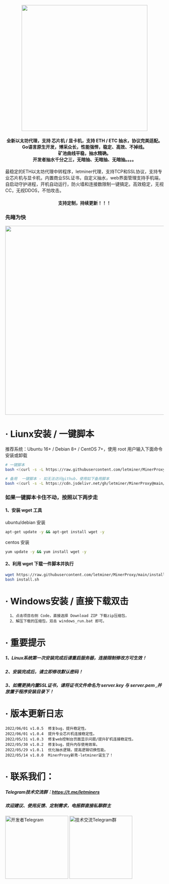 
<h1 align="center">
  <br>
  <img src="https://cdn.jsdelivr.net/gh/letminer/MinerProxy@main/images/logo.png" width="400"/>
</h1>

<h4 align="center">全新以太坊代理，支持 芯片机 / 显卡机，支持 ETH / ETC 抽水，协议完美适配。
<br />Go语言原生开发，博采众长，性能强悍，稳定、高效、不掉线。
<br />矿池曲线平稳，抽水精确。
<br />开发者抽水千分之三，无暗抽、无暗抽、无暗抽。。。。</h4>
最稳定的ETH以太坊代理中转程序，letminer代理，支持TCP和SSL协议，支持专业芯片机与显卡机，内置商业SSL证书，自定义抽水，web界面管理支持手机端，自启动守护进程，开机自动运行，防火墙和连接数限制一键搞定。高效稳定，无视CC，无视DDOS，不怕攻击。

<h4 align="center">支持定制，持续更新！！！</h4>

### 先睹为快
<div align="center">
<img src="https://cdn.jsdelivr.net/gh/letminer/MinerProxy@main/images/首页.png" width="600" />
</div>

# · Liunx安装 / 一键脚本

推荐系统：Ubuntu 16+ / Debian 8+ / CentOS 7+，使用 root 用户输入下面命令安装或卸载<br />
```bash
# 一键脚本
bash <(curl -s -L https://raw.githubusercontent.com/letminer/MinerProxy/main/install.sh)

# 备用  一键脚本 - 如无法访问github，使用如下备用脚本
bash <(curl -s -L https://cdn.jsdelivr.net/gh/letminer/MinerProxy@main/install.sh)
```
### 如果一键脚本卡住不动，按照以下两步走
#### 1、安装 wget 工具
ubuntu/debian 安装
```bash
apt-get update -y && apt-get install wget -y
```
centos 安装
```bash
yum update -y && yum install wget -y
```

#### 2、利用 wget 下载一件脚本并执行
```bash
wget https://raw.githubusercontent.com/letminer/MinerProxy/main/install.sh
bash install.sh
```

# · Windows安装 / 直接下载双击
      1、点击项目右侧 Code，直接选择 Download ZIP 下载zip压缩包，
      2、解压下载的压缩包，双击 windows_run.bat 即可。

# ·  重要提示
##### 1、Linux系统第一次安装完成后请重启服务器，连接限制修改方可生效！
##### 2、安装完成后，请立即修改默认密码！
##### 3、如需更换内置SSL证书，请将证书文件命名为 server.key 与 server.pem ,并放置于程序安装目录下！

# ·  版本更新日志
    2022/06/01 v1.0.5  修复bug，提升稳定性。
    2022/06/01 v1.0.4  提升专业芯片机连接稳定性。
    2022/05/31 v1.0.3  修复web控制台页面显示问题/提升矿机连接稳定性。
    2022/05/30 v1.0.2  修复bug，提升内存使用效率。
    2022/05/29 v1.0.1  优化抽水逻辑，提高逻辑切换性能。
    2022/05/14 v1.0.0  MinerProxy新秀-letminer诞生了！


# · 联系我们：
##### Telegram技术交流群：https://t.me/letminers
##### 欢迎建议、使用反馈、定制需求，电报群直接私聊群主
<div align="left">
<img title="开发者Telegram" src="https://cdn.jsdelivr.net/gh/letminer/MinerProxy@main/images/letminers.jpg" width="200"/>

<img title="技术交流Telegram群" src="https://cdn.jsdelivr.net/gh/letminer/MinerProxy@main/images/letminer.jpg" width="200"/>
</div>
